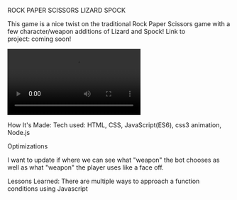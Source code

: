 ROCK PAPER SCISSORS LIZARD SPOCK

This game is a nice twist on the traditional Rock Paper Scissors game with a few character/weapon additions of Lizard and Spock!
Link to project: coming soon!

![alt](rpsls.mov)


How It's Made:
Tech used: HTML, CSS, JavaScript(ES6), css3 animation, Node.js

Optimizations

I want to update if where we can see what "weapon" the bot chooses as well as what "weapon" the player uses like a face off.

Lessons Learned:
There are multiple ways to approach a function conditions using Javascript
